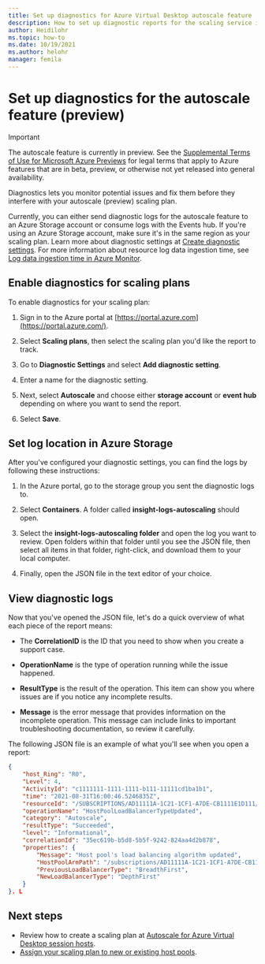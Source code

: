 ```yaml
---
title: Set up diagnostics for Azure Virtual Desktop autoscale feature
description: How to set up diagnostic reports for the scaling service in your Azure Virtual Desktop deployment.
author: Heidilohr
ms.topic: how-to
ms.date: 10/19/2021
ms.author: helohr
manager: femila
---
```

# Set up diagnostics for the autoscale feature (preview)

> [!IMPORTANT]
> The autoscale feature is currently in preview.
> See the [Supplemental Terms of Use for Microsoft Azure Previews](https://azure.microsoft.com/support/legal/preview-supplemental-terms/) for legal terms that apply to Azure features that are in beta, preview, or otherwise not yet released into general availability.

Diagnostics lets you monitor potential issues and fix them before they interfere with your autoscale (preview) scaling plan.

Currently, you can either send diagnostic logs for the autoscale feature to an Azure Storage account or consume logs with the Events hub. If you're using an Azure Storage account, make sure it's in the same region as your scaling plan. Learn more about diagnostic settings at [Create diagnostic settings](../azure-monitor/essentials/diagnostic-settings.md). For more information about resource log data ingestion time, see [Log data ingestion time in Azure Monitor](../azure-monitor/logs/data-ingestion-time.md).

## Enable diagnostics for scaling plans

To enable diagnostics for your scaling plan:

1. Sign in to the Azure portal at [https://portal.azure.com](https://portal.azure.com/).

2. Select **Scaling plans**, then select the scaling plan you'd like the report to track.

3. Go to **Diagnostic Settings** and select **Add diagnostic setting**.

4. Enter a name for the diagnostic setting.

5. Next, select **Autoscale** and choose either **storage account** or **event hub** depending on where you want to send the report.

6. Select **Save**.

## Set log location in Azure Storage

After you've configured your diagnostic settings, you can find the logs by following these instructions:

1. In the Azure portal, go to the storage group you sent the diagnostic logs to.

2. Select **Containers**. A folder called **insight-logs-autoscaling** should open.

3. Select the **insight-logs-autoscaling folder** and open the log you want to review. Open folders within that folder until you see the JSON file, then select all items in that folder, right-click, and download them to your local computer.

4. Finally, open the JSON file in the text editor of your choice.

## View diagnostic logs

Now that you've opened the JSON file, let's do a quick overview of what each piece of the report means:

- The **CorrelationID** is the ID that you need to show when you create a support case.

- **OperationName** is the type of operation running while the issue happened.

- **ResultType** is the result of the operation. This item can show you where issues are if you notice any incomplete results.

- **Message** is the error message that provides information on the incomplete operation. This message can include links to important troubleshooting documentation, so review it carefully.

The following JSON file is an example of what you'll see when you open a report:

```json
{
    "host_Ring": "R0",
    "Level": 4,
    "ActivityId": "c1111111-1111-1111-b111-11111cd1ba1b1",
    "time": "2021-08-31T16:00:46.5246835Z",
    "resourceId": "/SUBSCRIPTIONS/AD11111A-1C21-1CF1-A7DE-CB1111E1D111/RESOURCEGROUPS/TEST/PROVIDERS/MICROSOFT.DESKTOPVIRTUALIZATION/SCALINGPLANS/TESTPLAN",
    "operationName": "HostPoolLoadBalancerTypeUpdated",
    "category": "Autoscale",
    "resultType": "Succeeded",
    "level": "Informational",
    "correlationId": "35ec619b-b5d8-5b5f-9242-824aa4d2b878",
    "properties": {
        "Message": "Host pool's load balancing algorithm updated",
        "HostPoolArmPath": "/subscriptions/AD11111A-1C21-1CF1-A7DE-CB1111E1D111/resourcegroups/test/providers/microsoft.desktopvirtualization/hostpools/testHostPool ",
        "PreviousLoadBalancerType": "BreadthFirst",
        "NewLoadBalancerType": "DepthFirst"
    }
}. L
```

## Next steps

- Review how to create a scaling plan at [Autoscale for Azure Virtual Desktop session hosts](autoscale-scaling-plan.md).
- [Assign your scaling plan to new or existing host pools](autoscale-new-existing-host-pool.md).
